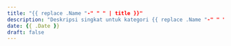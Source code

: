 ```yaml
---
title: "{{ replace .Name "-" " " | title }}"
description: "Deskripsi singkat untuk kategori {{ replace .Name "-" " " | title }}"
date: {{ .Date }}
draft: false
---
```

